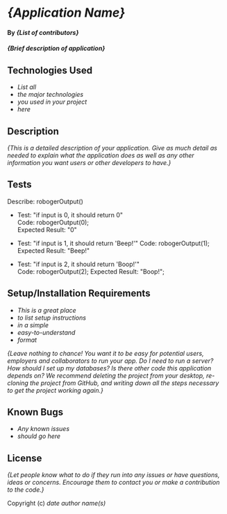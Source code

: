 # _{Application Name}_

#### By _**{List of contributors}**_

#### _{Brief description of application}_

## Technologies Used

* _List all_
* _the major technologies_
* _you used in your project_
* _here_

## Description

_{This is a detailed description of your application. Give as much detail as needed to explain what the application does as well as any other information you want users or other developers to have.}_

## Tests

Describe: robogerOutput()

* Test: "if input is 0, it should return 0"  
  Code: robogerOutput(0);  
  Expected Result: "0"  

* Test: "if input is 1, it should return 'Beep!'"
  Code: robogerOutput(1);  
  Expected Result: "Beep!"

* Test: "if input is 2, it should return 'Boop!'"  
  Code: robogerOutput(2);
  Expected Result: "Boop!";


## Setup/Installation Requirements

* _This is a great place_
* _to list setup instructions_
* _in a simple_
* _easy-to-understand_
* _format_

_{Leave nothing to chance! You want it to be easy for potential users, employers and collaborators to run your app. Do I need to run a server? How should I set up my databases? Is there other code this application depends on? We recommend deleting the project from your desktop, re-cloning the project from GitHub, and writing down all the steps necessary to get the project working again.}_

## Known Bugs

* _Any known issues_
* _should go here_

## License

_{Let people know what to do if they run into any issues or have questions, ideas or concerns.  Encourage them to contact you or make a contribution to the code.}_

Copyright (c) _date_ _author name(s)_